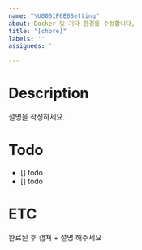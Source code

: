 ```yaml
---
name: "\U0001F6E0️Setting"
about: Docker 및 기타 환경을 수정합니다,
title: "[chore]"
labels: ''
assignees: ''

---
```


# Description
설명을 작성하세요.

# Todo
 - [] todo
 - [] todo

# ETC
완료된 후 캡쳐 + 설명 해주세요
